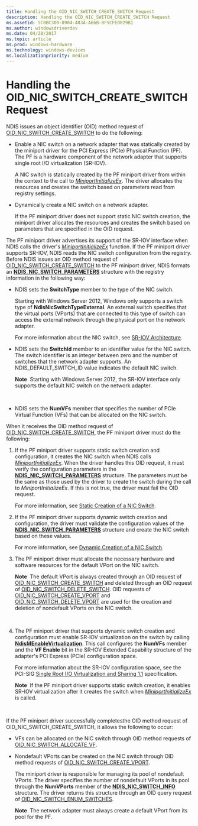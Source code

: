 ```yaml
---
title: Handling the OID_NIC_SWITCH_CREATE_SWITCH Request
description: Handling the OID_NIC_SWITCH_CREATE_SWITCH Request
ms.assetid: 5C0BC300-8904-483A-A66B-8F5CFE0829B1
ms.author: windowsdriverdev
ms.date: 04/20/2017
ms.topic: article
ms.prod: windows-hardware
ms.technology: windows-devices
ms.localizationpriority: medium
---
```


# Handling the OID\_NIC\_SWITCH\_CREATE\_SWITCH Request


NDIS issues an object identifier (OID) method request of [OID\_NIC\_SWITCH\_CREATE\_SWITCH](https://msdn.microsoft.com/library/windows/hardware/hh451815) to do the following:

-   Enable a NIC switch on a network adapter that was statically created by the miniport driver for the PCI Express (PCIe) Physical Function (PF). The PF is a hardware component of the network adapter that supports single root I/O virtualization (SR-IOV).

    A NIC switch is statically created by the PF miniport driver from within the context to the call to [*MiniportInitializeEx*](https://msdn.microsoft.com/library/windows/hardware/ff559389). The driver allocates the resources and creates the switch based on parameters read from registry settings.

-   Dynamically create a NIC switch on a network adapter.

    If the PF miniport driver does not support static NIC switch creation, the miniport driver allocates the resources and creates the switch based on parameters that are specified in the OID request.

The PF miniport driver advertises its support of the SR-IOV interface when NDIS calls the driver's [*MiniportInitializeEx*](https://msdn.microsoft.com/library/windows/hardware/ff559389) function. If the PF miniport driver supports SR-IOV, NDIS reads the NIC switch configuration from the registry. Before NDIS issues an OID method request of [OID\_NIC\_SWITCH\_CREATE\_SWITCH](https://msdn.microsoft.com/library/windows/hardware/hh451815) to the PF miniport driver, NDIS formats an [**NDIS\_NIC\_SWITCH\_PARAMETERS**](https://msdn.microsoft.com/library/windows/hardware/hh451587) structure with the registry information in the following way:

-   NDIS sets the **SwitchType** member to the type of the NIC switch.

    Starting with Windows Server 2012, Windows only supports a switch type of **NdisNicSwitchTypeExternal**. An external switch specifies that the virtual ports (VPorts) that are connected to this type of switch can access the external network through the physical port on the network adapter.

    For more information about the NIC switch, see [SR-IOV Architecture](sr-iov-architecture.md).

-   NDIS sets the **SwitchId** member to an identifier value for the NIC switch. The switch identifier is an integer between zero and the number of switches that the network adapter supports. An NDIS\_DEFAULT\_SWITCH\_ID value indicates the default NIC switch.

    **Note**  Starting with Windows Server 2012, the SR-IOV interface only supports the default NIC switch on the network adapter.

     

-   NDIS sets the **NumVFs** member that specifies the number of PCIe Virtual Function (VFs) that can be allocated on the NIC switch.

When it receives the OID method request of [OID\_NIC\_SWITCH\_CREATE\_SWITCH](https://msdn.microsoft.com/library/windows/hardware/hh451815), the PF miniport driver must do the following:

1.  If the PF miniport driver supports static switch creation and configuration, it creates the NIC switch when NDIS calls [*MiniportInitializeEx*](https://msdn.microsoft.com/library/windows/hardware/ff559389). When the driver handles this OID request, it must verify the configuration parameters in the [**NDIS\_NIC\_SWITCH\_PARAMETERS**](https://msdn.microsoft.com/library/windows/hardware/hh451587) structure. The parameters must be the same as those used by the driver to create the switch during the call to *MiniportInitializeEx*. If this is not true, the driver must fail the OID request.

    For more information, see [Static Creation of a NIC Switch](static-creation-of-a-nic-switch.md).

2.  If the PF miniport driver supports dynamic switch creation and configuration, the driver must validate the configuration values of the [**NDIS\_NIC\_SWITCH\_PARAMETERS**](https://msdn.microsoft.com/library/windows/hardware/hh451587) structure and create the NIC switch based on these values.

    For more information, see [Dynamic Creation of a NIC Switch](dynamic-creation-of-a-nic-switch.md).

3.  The PF miniport driver must allocate the necessary hardware and software resources for the default VPort on the NIC switch.

    **Note**  The default VPort is always created through an OID request of [OID\_NIC\_SWITCH\_CREATE\_SWITCH](https://msdn.microsoft.com/library/windows/hardware/hh451815) and deleted through an OID request of [OID\_NIC\_SWITCH\_DELETE\_SWITCH](https://msdn.microsoft.com/library/windows/hardware/hh451817). OID requests of [OID\_NIC\_SWITCH\_CREATE\_VPORT](https://msdn.microsoft.com/library/windows/hardware/hh451816) and [OID\_NIC\_SWITCH\_DELETE\_VPORT](https://msdn.microsoft.com/library/windows/hardware/hh451818) are used for the creation and deletion of nondefault VPorts on the NIC switch.

     

4.  The PF miniport driver that supports dynamic switch creation and configuration must enable SR-IOV virtualization on the switch by calling [**NdisMEnableVirtualization**](https://msdn.microsoft.com/library/windows/hardware/hh451481). This call configures the **NumVFs** member and the **VF Enable** bit in the SR-IOV Extended Capability structure of the adapter's PCI Express (PCIe) configuration space.

    For more information about the SR-IOV configuration space, see the PCI-SIG [Single Root I/O Virtualization and Sharing 1.1](http://go.microsoft.com/fwlink/p/?linkid=221742) specification.

    **Note**  If the PF miniport driver supports static switch creation, it enables SR-IOV virtualization after it creates the switch when [*MiniportInitializeEx*](https://msdn.microsoft.com/library/windows/hardware/ff559389) is called.

     

If the PF miniport driver successfully completesthe OID method request of OID\_NIC\_SWITCH\_CREATE\_SWITCH, it allows the following to occur:

-   VFs can be allocated on the NIC switch through OID method requests of [OID\_NIC\_SWITCH\_ALLOCATE\_VF](https://msdn.microsoft.com/library/windows/hardware/hh451814).

-   Nondefault VPorts can be created on the NIC switch through OID method requests of [OID\_NIC\_SWITCH\_CREATE\_VPORT](https://msdn.microsoft.com/library/windows/hardware/hh451816).

    The miniport driver is responsible for managing its pool of nondefault VPorts. The driver specifies the number of nondefault VPorts in its pool through the **NumVPorts** member of the [**NDIS\_NIC\_SWITCH\_INFO**](https://msdn.microsoft.com/library/windows/hardware/hh451582) structure. The driver returns this structure through an OID query request of [OID\_NIC\_SWITCH\_ENUM\_SWITCHES](https://msdn.microsoft.com/library/windows/hardware/hh451819).

    **Note**  The network adapter must always create a default VPort from its pool for the PF.

     

 

 






